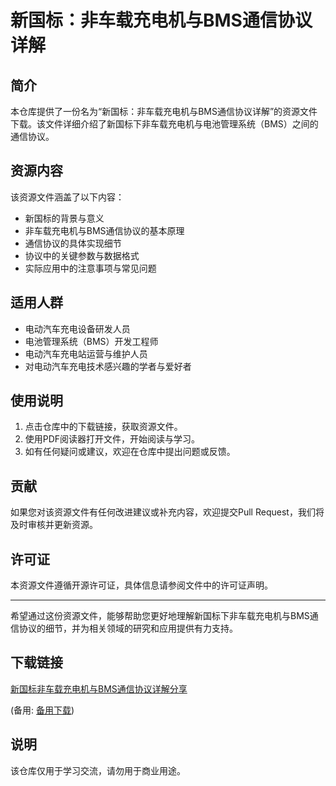 # 新国标：非车载充电机与BMS通信协议详解

## 简介
本仓库提供了一份名为“新国标：非车载充电机与BMS通信协议详解”的资源文件下载。该文件详细介绍了新国标下非车载充电机与电池管理系统（BMS）之间的通信协议。

## 资源内容
该资源文件涵盖了以下内容：
- 新国标的背景与意义
- 非车载充电机与BMS通信协议的基本原理
- 通信协议的具体实现细节
- 协议中的关键参数与数据格式
- 实际应用中的注意事项与常见问题

## 适用人群
- 电动汽车充电设备研发人员
- 电池管理系统（BMS）开发工程师
- 电动汽车充电站运营与维护人员
- 对电动汽车充电技术感兴趣的学者与爱好者

## 使用说明
1. 点击仓库中的下载链接，获取资源文件。
2. 使用PDF阅读器打开文件，开始阅读与学习。
3. 如有任何疑问或建议，欢迎在仓库中提出问题或反馈。

## 贡献
如果您对该资源文件有任何改进建议或补充内容，欢迎提交Pull Request，我们将及时审核并更新资源。

## 许可证
本资源文件遵循开源许可证，具体信息请参阅文件中的许可证声明。

---

希望通过这份资源文件，能够帮助您更好地理解新国标下非车载充电机与BMS通信协议的细节，并为相关领域的研究和应用提供有力支持。

## 下载链接
[新国标非车载充电机与BMS通信协议详解分享](https://pan.quark.cn/s/89e121a99950) 

(备用: [备用下载](https://pan.baidu.com/s/15AR1HB3Z1_QsxbTROfvPVw?pwd=1234))

## 说明

该仓库仅用于学习交流，请勿用于商业用途。
